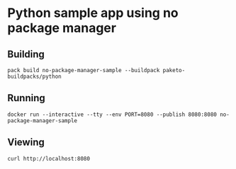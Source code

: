 # Python sample app using no package manager

## Building

`pack build no-package-manager-sample --buildpack paketo-buildpacks/python`

## Running

`docker run --interactive --tty --env PORT=8080 --publish 8080:8080 no-package-manager-sample`

## Viewing

`curl http://localhost:8080`
